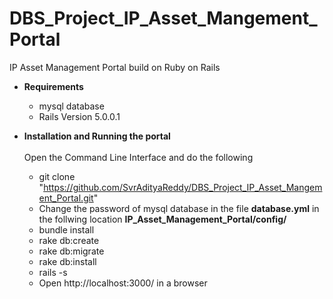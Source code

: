 # DBS_Project_IP_Asset_Mangement_Portal
IP Asset Management Portal build on Ruby on Rails<br/>

* **Requirements**
  * mysql database
  * Rails Version 5.0.0.1

* **Installation and Running the portal** <br/> <br/>
  Open the Command Line Interface and do the following <br/>
  * git clone "https://github.com/SvrAdityaReddy/DBS_Project_IP_Asset_Mangement_Portal.git"
  * Change the password of mysql database in the file **database.yml** in the follwing location **IP_Asset_Management_Portal/config/**
  * bundle install
  * rake db:create
  * rake db:migrate
  * rake db:install
  * rails -s
  * Open http://localhost:3000/ in a browser